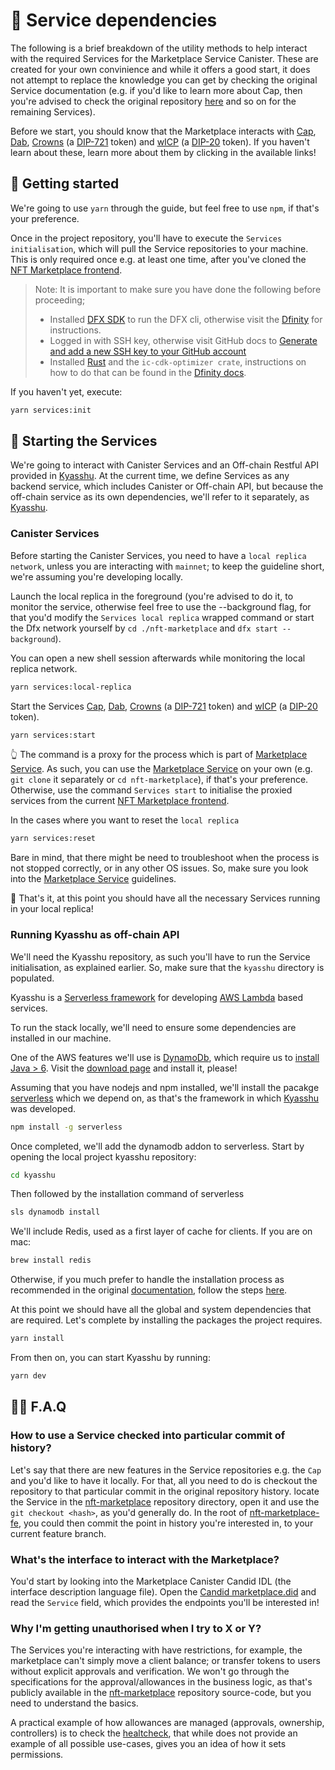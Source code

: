 # 👾 Service dependencies

The following is a brief breakdown of the utility methods to help interact with the required Services for the Marketplace Service Canister. These are created for your own convinience and while it offers a good start, it does not attempt to replace the knowledge you can get by checking the original Service documentation (e.g. if you'd like to learn more about Cap, then you're advised to check the original repository [here](https://github.com/Psychedelic/cap) and so on for the remaining Services).

Before we start, you should know that the Marketplace interacts with [Cap](https://github.com/Psychedelic/cap), [Dab](https://github.com/Psychedelic/dab), [Crowns](https://github.com/Psychedelic/crowns) (a [DIP-721](https://github.com/Psychedelic/DIP721) token) and [wICP](https://github.com/Psychedelic/wicp) (a [DIP-20](https://github.com/Psychedelic/DIP20) token). If you haven't learn about these, learn more about them by clicking in the available links!

## 🤔 Getting started

We're going to use `yarn` through the guide, but feel free to use `npm`, if that's your preference.

Once in the project repository, you'll have to execute the `Services initialisation`, which will pull the Service repositories to your machine. This is only required once e.g. at least one time, after you've cloned the [NFT Marketplace frontend](https://github.com/Psychedelic/nft-marketplace-fe).

> Note: It is important to make sure you have done the following before proceeding;
>
> - Installed [DFX SDK](https://smartcontracts.org/) to run the DFX cli, otherwise visit the [Dfinity](https://dfinity.org/) for instructions.
> - Logged in with SSH key, otherwise visit GitHub docs to [Generate and add a new SSH key to your GitHub account](https://docs.github.com/en/authentication/connecting-to-github-with-ssh/generating-a-new-ssh-key-and-adding-it-to-the-ssh-agent)
> - Installed [Rust](https://doc.rust-lang.org/book/ch01-01-installation.html) and the `ic-cdk-optimizer crate`, instructions on how to do that can be found in the [Dfinity docs](https://smartcontracts.org/docs/rust-guide/rust-optimize.html).

If you haven't yet, execute:

```sh
yarn services:init
```

## 🌈 Starting the Services

We're going to interact with Canister Services and an Off-chain Restful API provided in [Kyasshu](https://github.com/Psychedelic/kyasshu). At the current time, we define Services as any backend service, which includes Canister or Off-chain API, but because the off-chain service as its own dependencies, we'll refer to it separately, as [Kyasshu](https://github.com/Psychedelic/kyasshu).

### Canister Services

Before starting the Canister Services, you need to have a `local replica network`, unless you are interacting with `mainnet`; to keep the guideline short, we're assuming you're developing locally.

Launch the local replica in the foreground (you're advised to do it, to monitor the service, otherwise feel free to use the --background flag, for that you'd modify the `Services local replica` wrapped command or start the Dfx network yourself by `cd ./nft-marketplace` and `dfx start --background`).

You can open a new shell session afterwards while monitoring the local replica network.

```sh
yarn services:local-replica
```

Start the Services [Cap](https://github.com/Psychedelic/cap), [Dab](https://github.com/Psychedelic/dab), [Crowns](https://github.com/Psychedelic/crowns) (a [DIP-721](https://github.com/Psychedelic/DIP721) token) and [wICP](https://github.com/Psychedelic/wicp) (a [DIP-20](https://github.com/Psychedelic/DIP20) token).

```sh
yarn services:start
```

👆 The command is a proxy for the process which is part of [Marketplace Service](https://github.com/Psychedelic/nft-marketplace). As such, you can use the [Marketplace Service](https://github.com/Psychedelic/nft-marketplace) on your own (e.g. `git clone` it separately or `cd nft-marketplace`), if that's your preference. Otherwise, use the command `Services start` to initialise the proxied services from the current [NFT Marketplace frontend](https://github.com/Psychedelic/nft-marketplace-fe).

In the cases where you want to reset the `local replica`

```sh
yarn services:reset
```

Bare in mind, that there might be need to troubleshoot when the process is not stopped correctly, or in any other OS issues. So, make sure you look into the [Marketplace Service](https://github.com/Psychedelic/nft-marketplace) guidelines.

👏 That's it, at this point you should have all the necessary Services running in your local replica!

### Running Kyasshu as off-chain API

We'll need the Kyasshu repository, as such you'll have to run the Service initialisation, as explained earlier. So, make sure that the `kyasshu` directory is populated.

Kyasshu is a [Serverless framework](https://www.serverless.com/) for developing [AWS Lambda](https://aws.amazon.com/lambda/) based services.

To run the stack locally, we'll need to ensure some dependencies are installed in our machine.

One of the AWS features we'll use is [DynamoDb](https://docs.aws.amazon.com/amazondynamodb/latest/developerguide/DynamoDBLocal.html), which require us to [install Java > 6](https://java.com/en/download/). Visit the [download page](https://java.com/en/download/) and install it, please!

Assuming that you have nodejs and npm installed, we'll install the pacakge [serverless](https://www.serverless.com/framework/docs/getting-started) which we depend on, as that's the framework in which [Kyasshu](https://github.com/Psychedelic/kyasshu) was developed.

```sh
npm install -g serverless
```

Once completed, we'll add the dynamodb addon to serverless. Start by opening the local project kyasshu repository:

```sh
cd kyasshu
```

Then followed by the installation command of serverless

```sh
sls dynamodb install
```

We'll include Redis, used as a first layer of cache for clients. If you are on mac:

```sh
brew install redis
```

Otherwise, if you much prefer to handle the installation process as recommended in the original [documentation](https://redis.io/topics/quickstart), follow the steps [here](https://redis.io/topics/quickstart).

At this point we should have all the global and system dependencies that are required. Let's complete by installing the packages the project requires.

```sh
yarn install
```

From then on, you can start Kyasshu by running:

```sh
yarn dev
```

## 🙋‍♀️ F.A.Q

### How to use a Service checked into particular commit of history?

Let's say that there are new features in the Service repositories e.g. the `Cap` and you'd like to have it locally. For that, all you need to do is checkout the repository to that particular commit in the original repository history. locate the Service in the [nft-marketplace](https://github.com/Psychedelic/nft-marketplace) repository directory, open it and use the `git checkout <hash>`, as you'd generally do. In the root of [nft-marketplace-fe](https://github.com/Psychedelic/nft-marketplace-fe), you could then commit the point in history you're interested in, to your current feature branch.

### What's the interface to interact with the Marketplace?

You'd start by looking into the Marketplace Canister Candid IDL (the interface description language file). Open the [Candid marketplace.did](https://github.com/Psychedelic/nft-marketplace/blob/develop/marketplace/marketplace.did) and read the `Service` field, which provides the endpoints you'll be interested in!

### Why I'm getting unauthorised when I try to X or Y?

The Services you're interacting with have restrictions, for example, the marketplace can't simply move a client balance; or transfer tokens to users without explicit approvals and verification. We won't go through the specifications for the approval/allowances in the business logic, as that's publicly available in the [nft-marketplace](https://github.com/Psychedelic/nft-marketplace) repository source-code, but you need to understand the basics.

A practical example of how allowances are managed (approvals, ownership, controllers) is to check the [healtcheck](https://github.com/Psychedelic/nft-marketplace/blob/develop/healthcheck.sh), that while does not provide an example of all possible use-cases, gives you an idea of how it sets permissions.
